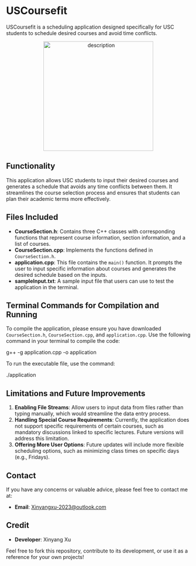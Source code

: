 # USCoursefit

USCoursefit is a scheduling application designed specifically for USC students to schedule desired courses and avoid time conflicts.

<p align="center">
  <img src="path_to_image" width="300" alt="description">
</p>

## Functionality

This application allows USC students to input their desired courses and generates a schedule that avoids any time conflicts between them. It streamlines the course selection process and ensures that students can plan their academic terms more effectively.

## Files Included

- **CourseSection.h**: Contains three C++ classes with corresponding functions that represent course information, section information, and a list of courses.
- **CourseSection.cpp**: Implements the functions defined in `CourseSection.h`.
- **application.cpp**: This file contains the `main()` function. It prompts the user to input specific information about courses and generates the desired schedule based on the inputs.
- **sampleInput.txt**: A sample input file that users can use to test the application in the terminal.

## Terminal Commands for Compilation and Running

To compile the application, please ensure you have downloaded `CourseSection.h`, `CourseSection.cpp`, and `application.cpp`. Use the following command in your terminal to compile the code:

g++ -g application.cpp -o application


To run the executable file, use the command:

./application


## Limitations and Future Improvements

1. **Enabling File Streams**: Allow users to input data from files rather than typing manually, which would streamline the data entry process.
2. **Handling Special Course Requirements**: Currently, the application does not support specific requirements of certain courses, such as mandatory discussions linked to specific lectures. Future versions will address this limitation.
3. **Offering More User Options**: Future updates will include more flexible scheduling options, such as minimizing class times on specific days (e.g., Fridays).

## Contact

If you have any concerns or valuable advice, please feel free to contact me at: 
- **Email**: [Xinyangxu-2023@outlook.com](mailto:Xinyangxu-2023@outlook.com)

## Credit

- **Developer**: Xinyang Xu

Feel free to fork this repository, contribute to its development, or use it as a reference for your own projects!

